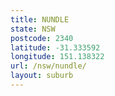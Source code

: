 ```yaml
---
title: NUNDLE
state: NSW
postcode: 2340
latitude: -31.333592
longitude: 151.138322
url: /nsw/nundle/
layout: suburb
---
```

